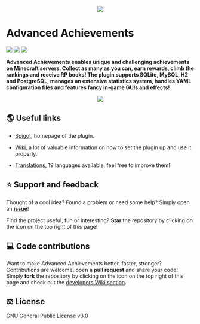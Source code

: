 <p align="center">
<img src ="https://github.com/PyvesB/advanced-achievements/blob/master/images/banner.png?raw=true" />
<br/>
</p>

# Advanced Achievements

<a href="https://github.com/PyvesB/advanced-achievements/actions?query=workflow%3A%22Build+project+and+validate+formatting%22">
<img src ="https://img.shields.io/github/workflow/status/PyvesB/advanced-achievements/Build%20project%20and%20validate%20formatting" />
</a>
<a href="https://www.spigotmc.org/resources/83466/">
<img src ="https://img.shields.io/spiget/version/83466?label=spigot%20version" />
</a>
<a href="https://github.com/PyvesB/advanced-achievements/issues/1083">
<img src ="https://img.shields.io/maintenance/no/2021" />
</a>

**Advanced Achievements enables unique and challenging achievements on Minecraft servers. Collect as many as you can, earn rewards, climb the rankings and receive RP books! The plugin supports SQLite, MySQL, H2 and PostgreSQL, manages an extensive statistics system, handles YAML configuration files and features fancy in-game GUIs and effects!**

<p align="center">
<img src ="https://github.com/PyvesB/advanced-achievements/blob/master/images/walking-dead-screenshot.png?raw=true" />
<br/>
</p>

## :earth_americas: Useful links

* [Spigot](https://www.spigotmc.org/resources/advanced-achievements.83466), homepage of the plugin.

* [Wiki](https://github.com/PyvesB/advanced-achievements/wiki), a lot of valuable information on how to set the plugin up and use it properly.

* [Translations](https://github.com/PyvesB/advanced-achievements/tree/master/advanced-achievements-plugin/src/main/resources), 19 languages available, feel free to improve them!

## :star: Support and feedback

Thought of a cool idea? Found a problem or need some help? Simply open an [**issue**](https://github.com/PyvesB/advanced-achievements/issues)!

Find the project useful, fun or interesting? **Star** the repository by clicking on the icon on the top right of this page!

## :computer: Code contributions

Want to make Advanced Achievements better, faster, stronger? Contributions are welcome, open a **pull request** and share your code! Simply **fork** the repository by clicking on the icon on the top right of this page and check out the [developers Wiki section](https://github.com/PyvesB/advanced-achievements/wiki/Developers).

## :balance_scale: License 

GNU General Public License v3.0
